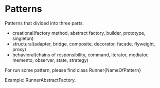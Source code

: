 # Patterns
Patterns that divided into three parts:
* creational(factory method, abstract factory, builder, prototype, singleton)
* structural(adapter, bridge, composite, decorator, facade, flyweight, proxy)
* behavioral(chains of responsibility, command, iterator, mediator, memento, observer, state, strategy)

For run some pattern, please find class Runner{NameOfPattern}

Example: RunnerAbstractFactory.